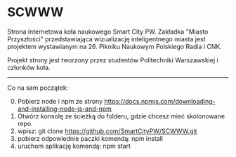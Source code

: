 # SCWWW
Strona internetowa koła naukowego Smart City PW.
Zakładka "Miasto Przyszłości" przedstawiająca wizualizację inteligentnego miasta
jest projektem wystawianym na 26. Pikniku Naukowym Polskiego Radia i CNK. 

Projekt strony jest tworzony przez studentów Politechniki Warszawskiej
i członków koła.

-------------------------------------------------------------------------------------------------
Co na sam początek:

0. Pobierz node i npm ze strony https://docs.npmjs.com/downloading-and-installing-node-js-and-npm
1. Otwórz konsolę ze ścieżką do folderu, gdzie chcesz mieć skolonowane repo
2. wpisz: git clone https://github.com/SmartCityPW/SCWWW.git
3. pobierz odpowiednie paczki komendą: npm install
4. uruchom aplikację komendą: npm start
